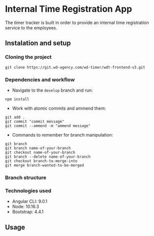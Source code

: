 # Internal Time Registration App

The timer tracker is built in order to provide an internal time registration service to the employees.

## Instalation and setup

### Cloning the project

```git clone https://git.wd-agency.com/wd-timer/wdt-frontend-v3.git```

### Dependencies and workflow

* Navigate to the `develop` branch and run:

```npm install```

* Work with atomic commits and ammend them:

```
git add .
git commit "commit message"
git commit --ammend -m "ammend message"
```
* Commands to remember for branch manipulation:

```
git branch
git branch name-of-your-branch
git checkout name-of-your-branch
git branch --delete name-of-your-branch
git checkout branch-to-merge-into
git merge branch-wanted-to-be-merged
```

### Branch structure


### Technologies used

* Angular CLI: 9.0.1
* Node: 10.16.3
* Bootstrap: 4.4.1

## Usage
